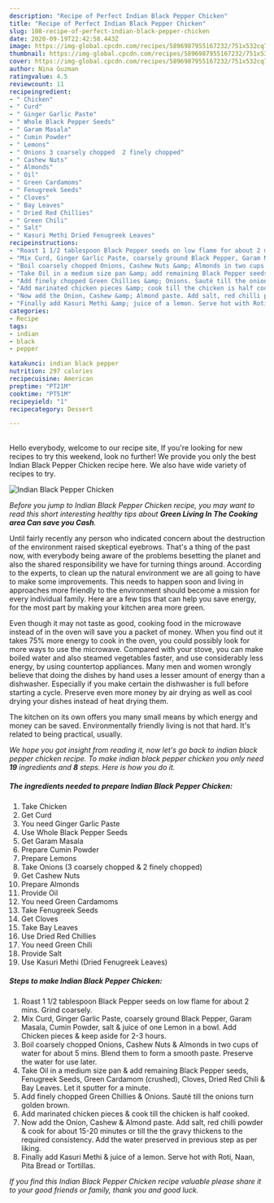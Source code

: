 ```yaml
---
description: "Recipe of Perfect Indian Black Pepper Chicken"
title: "Recipe of Perfect Indian Black Pepper Chicken"
slug: 108-recipe-of-perfect-indian-black-pepper-chicken
date: 2020-09-19T22:42:58.443Z
image: https://img-global.cpcdn.com/recipes/5896987955167232/751x532cq70/indian-black-pepper-chicken-recipe-main-photo.jpg
thumbnail: https://img-global.cpcdn.com/recipes/5896987955167232/751x532cq70/indian-black-pepper-chicken-recipe-main-photo.jpg
cover: https://img-global.cpcdn.com/recipes/5896987955167232/751x532cq70/indian-black-pepper-chicken-recipe-main-photo.jpg
author: Nina Guzman
ratingvalue: 4.5
reviewcount: 11
recipeingredient:
- " Chicken"
- " Curd"
- " Ginger Garlic Paste"
- " Whole Black Pepper Seeds"
- " Garam Masala"
- " Cumin Powder"
- " Lemons"
- " Onions 3 coarsely chopped  2 finely chopped"
- " Cashew Nuts"
- " Almonds"
- " Oil"
- " Green Cardamoms"
- " Fenugreek Seeds"
- " Cloves"
- " Bay Leaves"
- " Dried Red Chillies"
- " Green Chili"
- " Salt"
- " Kasuri Methi Dried Fenugreek Leaves"
recipeinstructions:
- "Roast 1 1/2 tablespoon Black Pepper seeds on low flame for about 2 mins. Grind coarsely."
- "Mix Curd, Ginger Garlic Paste, coarsely ground Black Pepper, Garam Masala, Cumin Powder, salt &amp; juice of one Lemon in a bowl. Add Chicken pieces &amp; keep aside for 2-3 hours."
- "Boil coarsely chopped Onions, Cashew Nuts &amp; Almonds in two cups of water for about 5 mins. Blend them to form a smooth paste. Preserve the water for use later."
- "Take Oil in a medium size pan &amp; add remaining Black Pepper seeds, Fenugreek Seeds, Green Cardamom (crushed), Cloves, Dried Red Chili &amp; Bay Leaves. Let it sputter for a minute."
- "Add finely chopped Green Chillies &amp; Onions. Sauté till the onions turn golden brown."
- "Add marinated chicken pieces &amp; cook till the chicken is half cooked."
- "Now add the Onion, Cashew &amp; Almond paste. Add salt, red chilli powder &amp; cook for about 15-20 minutes or till the the gravy thickens to the required consistency. Add the water preserved in previous step as per liking."
- "Finally add Kasuri Methi &amp; juice of a lemon. Serve hot with Roti, Naan, Pita Bread or Tortillas."
categories:
- Recipe
tags:
- indian
- black
- pepper

katakunci: indian black pepper 
nutrition: 297 calories
recipecuisine: American
preptime: "PT21M"
cooktime: "PT51M"
recipeyield: "1"
recipecategory: Dessert

---
```

<br>
Hello everybody, welcome to our recipe site, If you're looking for new recipes to try this weekend, look no further! We provide you only the best Indian Black Pepper Chicken recipe here. We also have wide variety of recipes to try.
<br>


![Indian Black Pepper Chicken](https://img-global.cpcdn.com/recipes/5896987955167232/751x532cq70/indian-black-pepper-chicken-recipe-main-photo.jpg)

<i>Before you jump to Indian Black Pepper Chicken recipe, you may want to read this short interesting healthy tips about 
<strong>Green Living In The Cooking area Can save you Cash</strong>.</i>
</br>

Until fairly recently any person who indicated concern about the destruction of the environment raised skeptical eyebrows. That's a thing of the past now, with everybody being aware of the problems besetting the planet and also the shared responsibility we have for turning things around. According to the experts, to clean up the natural environment we are all going to have to make some improvements. This needs to happen soon and living in approaches more friendly to the environment should become a mission for every individual family. Here are a few tips that can help you save energy, for the most part by making your kitchen area more green.

Even though it may not taste as good, cooking food in the microwave instead of in the oven will save you a packet of money. When you find out it takes 75% more energy to cook in the oven, you could possibly look for more ways to use the microwave. Compared with your stove, you can make boiled water and also steamed vegetables faster, and use considerably less energy, by using countertop appliances. Many men and women wrongly believe that doing the dishes by hand uses a lesser amount of energy than a dishwasher. Especially if you make certain the dishwasher is full before starting a cycle. Preserve even more money by air drying as well as cool drying your dishes instead of heat drying them.

The kitchen on its own offers you many small means by which energy and money can be saved. Environmentally friendly living is not that hard. It's related to being practical, usually.


<i>We hope you got insight from reading it, now let's go back to indian black pepper chicken recipe. To make indian black pepper chicken you only need <strong>19</strong> ingredients and <strong>8</strong> steps. Here is how you do it.
</i>

##### The ingredients needed to prepare Indian Black Pepper Chicken:

1. Take  Chicken
1. Get  Curd
1. You need  Ginger Garlic Paste
1. Use  Whole Black Pepper Seeds
1. Get  Garam Masala
1. Prepare  Cumin Powder
1. Prepare  Lemons
1. Take  Onions (3 coarsely chopped &amp; 2 finely chopped)
1. Get  Cashew Nuts
1. Prepare  Almonds
1. Provide  Oil
1. You need  Green Cardamoms
1. Take  Fenugreek Seeds
1. Get  Cloves
1. Take  Bay Leaves
1. Use  Dried Red Chillies
1. You need  Green Chili
1. Provide  Salt
1. Use  Kasuri Methi (Dried Fenugreek Leaves)


##### Steps to make Indian Black Pepper Chicken:

1. Roast 1 1/2 tablespoon Black Pepper seeds on low flame for about 2 mins. Grind coarsely.
1. Mix Curd, Ginger Garlic Paste, coarsely ground Black Pepper, Garam Masala, Cumin Powder, salt &amp; juice of one Lemon in a bowl. Add Chicken pieces &amp; keep aside for 2-3 hours.
1. Boil coarsely chopped Onions, Cashew Nuts &amp; Almonds in two cups of water for about 5 mins. Blend them to form a smooth paste. Preserve the water for use later.
1. Take Oil in a medium size pan &amp; add remaining Black Pepper seeds, Fenugreek Seeds, Green Cardamom (crushed), Cloves, Dried Red Chili &amp; Bay Leaves. Let it sputter for a minute.
1. Add finely chopped Green Chillies &amp; Onions. Sauté till the onions turn golden brown.
1. Add marinated chicken pieces &amp; cook till the chicken is half cooked.
1. Now add the Onion, Cashew &amp; Almond paste. Add salt, red chilli powder &amp; cook for about 15-20 minutes or till the the gravy thickens to the required consistency. Add the water preserved in previous step as per liking.
1. Finally add Kasuri Methi &amp; juice of a lemon. Serve hot with Roti, Naan, Pita Bread or Tortillas.


<i>If you find this Indian Black Pepper Chicken recipe valuable please share it to your good friends or family, thank you and good luck.</i>
